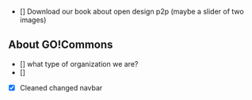 - [] Download our book about open design p2p
(maybe a slider of two images)

## About GO!Commons
- [] what type of organization we are?
- []



- [x] Cleaned changed navbar

